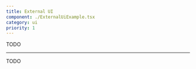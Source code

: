 ```yaml
---
title: External UI
component: ./ExternalUiExample.tsx
category: ui
priority: 1
---
```


TODO

---

TODO
